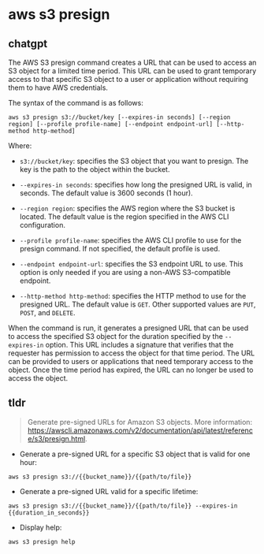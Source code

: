 # aws s3 presign 
## chatgpt 
The AWS S3 presign command creates a URL that can be used to access an S3 object for a limited time period. This URL can be used to grant temporary access to that specific S3 object to a user or application without requiring them to have AWS credentials. 

The syntax of the command is as follows:

```
aws s3 presign s3://bucket/key [--expires-in seconds] [--region region] [--profile profile-name] [--endpoint endpoint-url] [--http-method http-method]
```

Where:

- `s3://bucket/key`: specifies the S3 object that you want to presign. The key is the path to the object within the bucket.

- `--expires-in seconds`: specifies how long the presigned URL is valid, in seconds. The default value is 3600 seconds (1 hour).

- `--region region`: specifies the AWS region where the S3 bucket is located. The default value is the region specified in the AWS CLI configuration.

- `--profile profile-name`: specifies the AWS CLI profile to use for the presign command. If not specified, the default profile is used.

- `--endpoint endpoint-url`: specifies the S3 endpoint URL to use. This option is only needed if you are using a non-AWS S3-compatible endpoint.

- `--http-method http-method`: specifies the HTTP method to use for the presigned URL. The default value is `GET`. Other supported values are `PUT`, `POST`, and `DELETE`.

When the command is run, it generates a presigned URL that can be used to access the specified S3 object for the duration specified by the `--expires-in` option. This URL includes a signature that verifies that the requester has permission to access the object for that time period. The URL can be provided to users or applications that need temporary access to the object. Once the time period has expired, the URL can no longer be used to access the object. 

## tldr 
 
> Generate pre-signed URLs for Amazon S3 objects.
> More information: <https://awscli.amazonaws.com/v2/documentation/api/latest/reference/s3/presign.html>.

- Generate a pre-signed URL for a specific S3 object that is valid for one hour:

`aws s3 presign s3://{{bucket_name}}/{{path/to/file}}`

- Generate a pre-signed URL valid for a specific lifetime:

`aws s3 presign s3://{{bucket_name}}/{{path/to/file}} --expires-in {{duration_in_seconds}}`

- Display help:

`aws s3 presign help`
